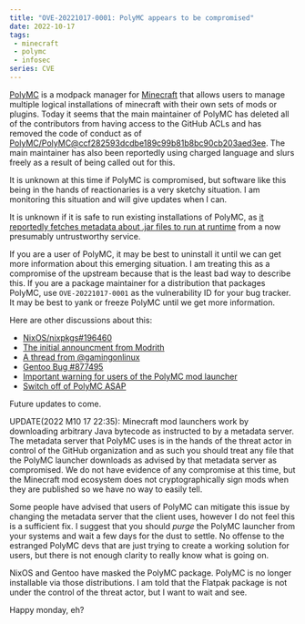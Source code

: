 ```yaml
---
title: "OVE-20221017-0001: PolyMC appears to be compromised"
date: 2022-10-17
tags:
 - minecraft
 - polymc
 - infosec
series: CVE
---
```


<xeblog-hero ai="Waifu Diffusion V1.3" file="cyberpunk-forest-fire" prompt="studio ghibli, cyberpunk, trash can, fire, forest fire, forest, lots of fire"></xeblog-hero>

[PolyMC](https://polymc.org/) is a modpack manager for
[Minecraft](https://www.minecraft.net/en-us) that allows users to manage
multiple logical installations of minecraft with their own sets of mods or
plugins. Today it seems that the main maintainer of PolyMC has deleted all of
the contributors from having access to the GitHub ACLs and has removed the code
of conduct as of
[PolyMC/PolyMC@ccf282593dcdbe189c99b81b8bc90cb203aed3ee](https://github.com/PolyMC/PolyMC/commit/ccf282593dcdbe189c99b81b8bc90cb203aed3ee).
The main maintainer has also been reportedly using charged language and slurs
freely as a result of being called out for this.

It is unknown at this time if PolyMC is compromised, but software like this
being in the hands of reactionaries is a very sketchy situation. I am monitoring
this situation and will give updates when I can.

It is unknown if it is safe to run existing installations of PolyMC, as [it
reportedly fetches metadata about .jar files to run at runtime](https://github.com/NixOS/nixpkgs/issues/196460)
from a now presumably untrustworthy service.

If you are a user of PolyMC, it may be best to uninstall it until we can get
more information about this emerging situation. I am treating this as a
compromise of the upstream because that is the least bad way to describe this.
If you are a package maintainer for a distribution that packages PolyMC, use
`OVE-20221017-0001` as the vulnerability ID for your bug tracker. It may be best
to yank or freeze PolyMC until we get more information.

Here are other discussions about this:
- [NixOS/nixpkgs#196460](https://github.com/NixOS/nixpkgs/issues/196460)
- [The initial announcment from
  Modrith](https://twitter.com/modrinth/status/1582093129641234432)
- [A thread from
  @gamingonlinux](https://twitter.com/gamingonlinux/status/1582103691762405378)
- [Gentoo Bug #877495](https://bugs.gentoo.org/877495)
- [Important warning for users of the PolyMC mod
  launcher](https://old.reddit.com/r/Minecraft/comments/y6lt6s/important_warning_for_users_of_the_polymc_mod/)
- [Switch off of PolyMC
  ASAP](https://www.reddit.com/r/PolyMCLauncher/comments/y6k4x7/switch_off_of_polymc_asap/)

Future updates to come.

UPDATE(2022 M10 17 22:35): Minecraft mod launchers work by downloading arbitrary
Java bytecode as instructed to by a metadata server. The metadata server that
PolyMC uses is in the hands of the threat actor in control of the GitHub
organization and as such you should treat any file that the PolyMC launcher
downloads as advised by that metadata server as compromised. We do not have
evidence of any compromise at this time, but the Minecraft mod ecosystem does
not cryptographically sign mods when they are published so we have no way to
easily tell.

Some people have advised that users of PolyMC can mitigate this issue by
changing the metadata server that the client uses, however I do not feel this is
a sufficient fix. I suggest that you should _purge_ the PolyMC launcher from
your systems and wait a few days for the dust to settle. No offense to the
estranged PolyMC devs that are just trying to create a working solution for
users, but there is not enough clarity to really know what is going on.

NixOS and Gentoo have masked the PolyMC package. PolyMC is no longer installable
via those distributions. I am told that the Flatpak package is not under the
control of the threat actor, but I want to wait and see.

<xeblog-conv name="Cadey" mood="coffee">Happy monday, eh?</xeblog-conv>
